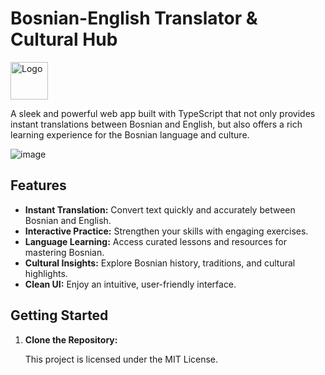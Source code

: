 
# Bosnian-English Translator & Cultural Hub

<img src="https://github.com/user-attachments/assets/ef0fa7a8-82ab-4a38-b5bc-fe37e2ddfbf4" alt="Logo" width="60"> 


A sleek and powerful web app built with TypeScript that not only provides instant translations between Bosnian and English, but also offers a rich learning experience for the Bosnian language and culture.

![image](https://github.com/user-attachments/assets/0cd771e0-a3f2-44a2-8949-38e7fe72632f)

## Features


- **Instant Translation:** Convert text quickly and accurately between Bosnian and English.
- **Interactive Practice:** Strengthen your skills with engaging exercises.
- **Language Learning:** Access curated lessons and resources for mastering Bosnian.
- **Cultural Insights:** Explore Bosnian history, traditions, and cultural highlights.
- **Clean UI:** Enjoy an intuitive, user-friendly interface.

## Getting Started

1. **Clone the Repository:**



   This project is licensed under the MIT License.


